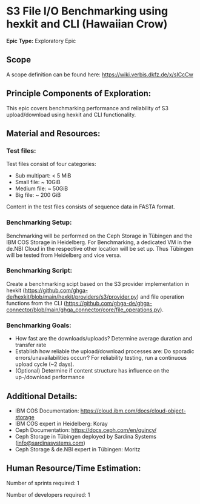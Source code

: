 # S3 File I/O Benchmarking using hexkit and CLI (Hawaiian Crow)
**Epic Type:** Exploratory Epic

## Scope
A scope definition can be found here: https://wiki.verbis.dkfz.de/x/sICcCw

## Principle Components of Exploration:
This epic covers benchmarking performance and reliability of S3 upload/download using hexkit and CLI functionality.

## Material and Resources:

### Test files:

Test files consist of four categories:

- Sub multipart: < 5 MiB
- Small file: ~ 10GiB
- Medium file: ~ 50GiB
- Big file: ~ 200 GiB

Content in the test files consists of sequence data in FASTA format.

### Benchmarking Setup:

Benchmarking will be performed on the Ceph Storage in Tübingen and the IBM COS Storage in Heidelberg.
For Benchmarking, a dedicated VM in the de.NBI Cloud in the respective other location will be set up.
Thus Tübingen will be tested from Heidelberg and vice versa.

### Benchmarking Script:

Create a benchmarking scipt based on the S3 provider implementation in hexkit (https://github.com/ghga-de/hexkit/blob/main/hexkit/providers/s3/provider.py) and file operation functions from the CLI (https://github.com/ghga-de/ghga-connector/blob/main/ghga_connector/core/file_operations.py).

### Benchmarking Goals:

- How fast are the downloads/uploads? Determine average duration and transfer rate
- Establish how reliable the upload/download processes are: Do sporadic errors/unavailabilities occurr?
For reliability testing, run a continuous upload cycle (~2 days).
- (Optional) Determine if content structure has influence on the up-/download performance

## Additional Details:
- IBM COS Documentation: https://cloud.ibm.com/docs/cloud-object-storage
- IBM COS expert in Heidelberg: Koray
- Ceph Documentation: https://docs.ceph.com/en/quincy/
- Ceph Storage in Tübingen deployed by Sardina Systems (info@sardinasystems.com)
- Ceph Storage & de.NBI expert in Tübingen: Moritz

## Human Resource/Time Estimation:

Number of sprints required: 1

Number of developers required: 1
